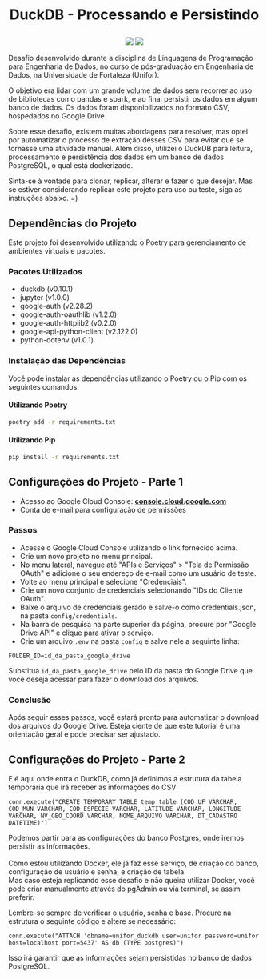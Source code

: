 # <p align="center">DuckDB - Processando e Persistindo</p>

<p align="center">
<img src="http://img.shields.io/static/v1?label=LICENSE&message=...&color=GREEN&style=for-the-badge"/>     
<img src="http://img.shields.io/static/v1?label=STATUS&message=N/A&color=GREEN&style=for-the-badge"/>
</p>

Desafio desenvolvido durante a disciplina de Linguagens de Programação para Engenharia de Dados, no curso de pós-graduação em Engenharia de Dados, na Universidade de Fortaleza (Unifor).

O objetivo era lidar com um grande volume de dados sem recorrer ao uso de bibliotecas como pandas e spark, e ao final persistir os dados em algum banco de dados. Os dados foram disponibilizados no formato CSV, hospedados no Google Drive.

Sobre esse desafio, existem muitas abordagens para resolver, mas optei por automatizar o processo de extração desses CSV para evitar que se tornasse uma atividade manual. Além disso, utilizei o DuckDB para leitura, processamento e persistência dos dados em um banco de dados PostgreSQL, o qual está dockerizado.

Sinta-se à vontade para clonar, replicar, alterar e fazer o que desejar. Mas se estiver considerando replicar este projeto para uso ou teste, siga as instruções abaixo. =)

## Dependências do Projeto

Este projeto foi desenvolvido utilizando o Poetry para gerenciamento de ambientes virtuais e pacotes.

### Pacotes Utilizados

- duckdb (v0.10.1)
- jupyter (v1.0.0)
- google-auth (v2.28.2)
- google-auth-oauthlib (v1.2.0)
- google-auth-httplib2 (v0.2.0)
- google-api-python-client (v2.122.0)
- python-dotenv (v1.0.1)

### Instalação das Dependências

Você pode instalar as dependências utilizando o Poetry ou o Pip com os seguintes comandos:

#### Utilizando Poetry

```bash
poetry add -r requirements.txt

```

#### Utilizando Pip

```bash
pip install -r requirements.txt

```

## Configurações do Projeto - Parte 1

- Acesso ao Google Cloud Console: **<a href="https://console.cloud.google.com">console.cloud.google.com</a>**
- Conta de e-mail para configuração de permissões

### Passos

- Acesse o Google Cloud Console utilizando o link fornecido acima.
- Crie um novo projeto no menu principal.
- No menu lateral, navegue até "APIs e Serviços" > "Tela de Permissão OAuth" e adicione o seu endereço de e-mail como um usuário de teste.
- Volte ao menu principal e selecione "Credenciais".
- Crie um novo conjunto de credenciais selecionando "IDs do Cliente OAuth".
- Baixe o arquivo de credenciais gerado e salve-o como credentials.json, na pasta <code>config/credentials</code>.
- Na barra de pesquisa na parte superior da página, procure por "Google Drive API" e clique para ativar o serviço.</li>
- Crie um arquivo <code>.env</code> na pasta <code>config</code> e salve nele a seguinte linha:
<pre><code>FOLDER_ID=id_da_pasta_google_drive</code></pre>
Substitua <code>id_da_pasta_google_drive</code> pelo ID da pasta do Google Drive que você deseja acessar para fazer o download dos arquivos.

### Conclusão
Após seguir esses passos, você estará pronto para automatizar o download dos arquivos do Google Drive. Esteja ciente de que este tutorial é uma orientação geral e pode precisar ser ajustado.

## Configurações do Projeto - Parte 2

E é aqui onde entra o DuckDB, como já definimos a estrutura da tabela temporária que irá receber as informações do CSV
<pre><code>conn.execute("CREATE TEMPORARY TABLE temp_table (COD_UF VARCHAR, COD_MUN VARCHAR, COD_ESPECIE VARCHAR, LATITUDE VARCHAR, LONGITUDE VARCHAR, NV_GEO_COORD VARCHAR, NOME_ARQUIVO VARCHAR, DT_CADASTRO DATETIME)")
</code></pre>
Podemos partir para as configurações do banco Postgres, onde iremos persistir as informações. <br><br>Como estou utilizando Docker, ele já faz esse serviço, de criação do banco, configuração de usuário e senha, e criação de tabela.
<br>Mas caso esteja replicando esse desafio e não queira utilizar Docker, você pode criar manualmente através do pgAdmin ou via terminal, se assim preferir.</p>

Lembre-se sempre de verificar o usuário, senha e base. Procure na estrutura o seguinte código e altere se necessário:</p>

<pre><code>conn.execute("ATTACH 'dbname=unifor_duckdb user=unifor password=unifor host=localhost port=5437' AS db (TYPE postgres)")</code></pre>

Isso irá garantir que as informações sejam persistidas no banco de dados PostgreSQL.</p>